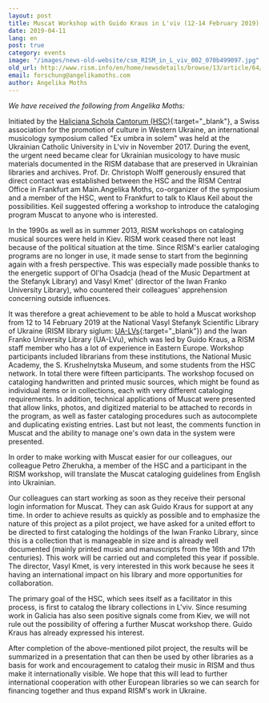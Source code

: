 ```yaml
---
layout: post
title: Muscat Workshop with Guido Kraus in L'viv (12-14 February 2019)
date: 2019-04-11
lang: en
post: true
category: events
image: "/images/news-old-website/csm_RISM_in_L_viv_002_070b499097.jpg"
old_url: http://www.rism.info/en/home/newsdetails/browse/13/article/64/muscat-workshop-with-guido-kraus-in-lviv-12-14-february-2019.html
email: forschung@angelikamoths.com
author: Angelika Moths
---
```


_We have received the following from Angelika Moths:_

Initiated by the [Haliciana Schola Cantorum (HSC)](http://hsc.lviv.ua/en/){:target="_blank"}, a Swiss association for the promotion of culture in Western Ukraine, an international musicology symposium called "Ex umbra in solem" was held at the Ukrainian Catholic University in L'viv in November 2017. During the event, the urgent need became clear for Ukrainian musicology to have music materials documented in the RISM database that are preserved in Ukrainian libraries and archives. Prof. Dr. Christoph Wolff generously ensured that direct contact was established between the HSC and the RISM Central Office in Frankfurt am Main.Angelika Moths, co-organizer of the symposium and a member of the HSC, went to Frankfurt to talk to Klaus Keil about the possibilities. Keil suggested offering a workshop to introduce the cataloging program Muscat to anyone who is interested.

In the 1990s as well as in summer 2013, RISM workshops on cataloging musical sources were held in Kiev. RISM work ceased there not least because of the political situation at the time. Since RISM's earlier cataloging programs are no longer in use, it made sense to start from the beginning again with a fresh perspective. This was especially made possible thanks to the energetic support of Ol'ha Osadcja (head of the Music Department at the Stefanyk Library) and Vasyl Kmet' (director of the Iwan Franko University Library), who countered their colleagues' apprehension concerning outside influences.

It was therefore a great achievement to be able to hold a Muscat workshop from 12 to 14 February 2019 at the National Vasyl Stefanyk Scientific Library of Ukraine (RISM library siglum: [UA-LVs](https://opac.rism.info/search?View=rism&siglum=UA-LVs&Language=en){:target="_blank"}) and the Iwan Franko University Library (UA-LVu), which was led by Guido Kraus, a RISM staff member who has a lot of experience in Eastern Europe. Workshop participants included librarians from these institutions, the National Music Academy, the S. Krushelnytska Museum, and some students from the HSC network. In total there were fifteen participants. The workshop focused on cataloging handwritten and printed music sources, which might be found as individual items or in collections, each with very different cataloging requirements. In addition, technical applications of Muscat were presented that allow links, photos, and digitized material to be attached to records in the program, as well as faster cataloging procedures such as autocomplete and duplicating existing entries. Last but not least, the comments function in Muscat and the ability to manage one's own data in the system were presented.

In order to make working with Muscat easier for our colleagues, our colleague Petro Zherukha, a member of the HSC and a participant in the RISM workshop, will translate the Muscat cataloging guidelines from English into Ukrainian.

Our colleagues can start working as soon as they receive their personal login information for Muscat. They can ask Guido Kraus for support at any time. In order to achieve results as quickly as possible and to emphasize the nature of this project as a pilot project, we have asked for a united effort to be directed to first cataloging the holdings of the Iwan Franko Library, since this is a collection that is manageable in size and is already well documented (mainly printed music and manuscripts from the 16th and 17th centuries). This work will be carried out and completed this year if possible. The director, Vasyl Kmet, is very interested in this work because he sees it having an international impact on his library and more opportunities for collaboration.

The primary goal of the HSC, which sees itself as a facilitator in this process, is first to catalog the library collections in L'viv. Since resuming work in Galicia has also seen positive signals come from Kiev, we will not rule out the possibility of offering a further Muscat workshop there. Guido Kraus has already expressed his interest.

After completion of the above-mentioned pilot project, the results will be summarized in a presentation that can then be used by other libraries as a basis for work and encouragement to catalog their music in RISM and thus make it internationally visible. We hope that this will lead to further international cooperation with other European libraries so we can search for financing together and thus expand RISM's work in Ukraine.
